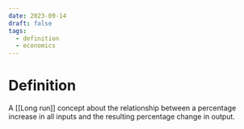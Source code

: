 ```yaml
---
date: 2023-09-14
draft: false
tags:
  - definition
  - economics
---
```

# Definition

A [[Long run]] concept about the relationship between a percentage increase in all inputs and the resulting percentage change in output.